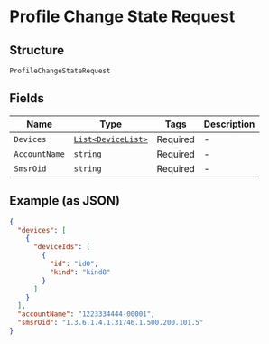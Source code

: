 
# Profile Change State Request

## Structure

`ProfileChangeStateRequest`

## Fields

| Name | Type | Tags | Description |
|  --- | --- | --- | --- |
| `Devices` | [`List<DeviceList>`](../../doc/models/device-list.md) | Required | - |
| `AccountName` | `string` | Required | - |
| `SmsrOid` | `string` | Required | - |

## Example (as JSON)

```json
{
  "devices": [
    {
      "deviceIds": [
        {
          "id": "id0",
          "kind": "kind8"
        }
      ]
    }
  ],
  "accountName": "1223334444-00001",
  "smsrOid": "1.3.6.1.4.1.31746.1.500.200.101.5"
}
```

